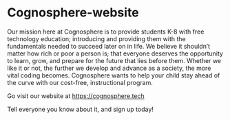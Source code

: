 # Cognosphere-website
Our mission here at Cognosphere is to provide students K-8 with free technology education; introducing and providing them with the fundamentals needed to succeed later on in life. We believe it shouldn’t matter how rich or poor a person is; that everyone deserves the opportunity to learn, grow, and prepare for the future that lies before them. Whether we like it or not, the further we develop and advance as a society, the more vital coding becomes. Cognosphere wants to help your child stay ahead of the curve with our cost-free, instructional program.



Go visit our website at  https://cognosphere.tech

Tell everyone you know about it, and sign up today!

